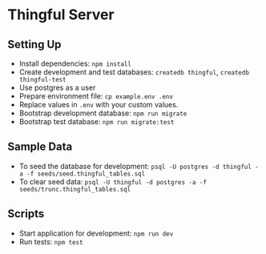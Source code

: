# Thingful Server

## Setting Up

- Install dependencies: `npm install`
- Create development and test databases: `createdb thingful`, `createdb thingful-test`
- Use postgres as a user
- Prepare environment file: `cp example.env .env`
- Replace values in `.env` with your custom values.
- Bootstrap development database: `npm run migrate`
- Bootstrap test database: `npm run migrate:test`



## Sample Data

- To seed the database for development: `psql -U postgres -d thingful -a -f seeds/seed.thingful_tables.sql`
- To clear seed data: `psql -U thingful -d postgres -a -f seeds/trunc.thingful_tables.sql`

## Scripts

- Start application for development: `npm run dev`
- Run tests: `npm test`
